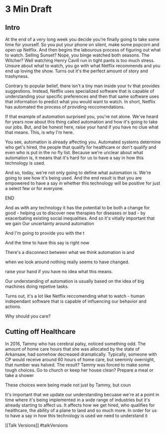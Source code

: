 # 3 Min Draft

## Intro
At the end of a very long week you decide you're finally going to take some time for yourself. So you put your phone on silent, make some popcorn and open up Netflix. And then begins the labourous process of figuring out what to watch. Selling Sunset? Nope, you binge watched both seasons. The Witcher? Well watching Henry Cavill run in tight pants is too much stress. Unsure about what to watch, you go with what Netflix recommends and you end up loving the show. Turns out it's the perfect amount of story and trashyness.

Contrary to popular belief, there isn't a tiny man inside your tv that provides suggestions. Instead, Netflix uses specialized software that is capable of understanding your specific preferences and then that same software uses that information to predict what you would want to watch. In short, Netflix has automated the process of providing reccomendations.

If that example of automation surprised you, you're not alone. We've heard for years now about this thing called automation and how it's going to take our jobs. But, and be honest here, raise your hand if you have no clue what that means. This, is why I'm here.

You see, automation is already affecting you. Automated systems determine who get's hired, the people that qualify for healthcare or don't qualify and even who is put in the no fly list. Because we're unclear about what automation is, it means that it's hard for us to have a say in how this technology is used. 

And so, today, we're not only going to define what automation is. We're going to see how it's being used. And the end result is that you are empowered to have a say in whether this technology will be positive for just a select few or for everyone.

END






And as with any technology it has the potential to be both a change for good - helping us to discover new therapies for diseases or bad - by exacerbating existing social inequalities. And so it's vitially important that we gain Our uncertainty around automation 


And I'm going to provide you with the t

And the time to have this say is right now

There's a disconnect between what we think automation is and 



when we look around nothing really seems to have changed. 


raise your hand if you have no idea what this means.




Our understanding of automation is usually based on the idea of big machines doing repetive tasks. 


Turns out, it's a lot like Netflix reccomending what to watch -  human independant software that is capable of influencing our behavior and actions.

Why should you care?

## Cutting off Healthcare 
In 2016, Tammy who has cerebral palsy, noticed something odd. The amount of home care hours that she was allocated by the state of Arkansaw, had somehow decreased dramatically. Typically, someone with CP would receive around 60 hours of home care, but seeminly overnight, that number was halved. The result? Tammy was forced to make some tough choices. Go to church or keep her house clean? Prepare a meal or take a shower 

These choices were being made not just by Tammy, but coun

It's important that we update our understanding becuase we're at a point in time where it's being implemented in a wide range of industries but it's already starting to affect us. It affects how we get hired, who qualifies for healthcare, the ability of a plane to land and so much more. In order for us to have a say in how this technology is used we need to understand it 






[[Talk Versions]] 
#talkVersions 